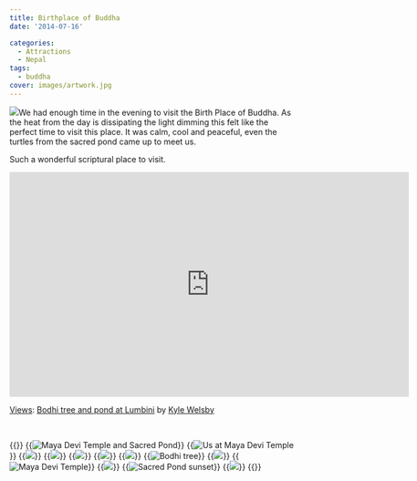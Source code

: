 ```yaml
---
title: Birthplace of Buddha
date: '2014-07-16'

categories:
  - Attractions
  - Nepal
tags:
  - buddha
cover: images/artwork.jpg
---
```


![](images/IMG_20140716_191909-1024x583.jpg)We had enough time in the evening to visit the Birth Place of Buddha. As the heat from the day is dissipating the light dimming this felt like the perfect time to visit this place. It was calm, cool and peaceful, even the turtles from the sacred pond came up to meet us.

Such a wonderful scriptural place to visit.

<iframe src="https://maps.google.com/maps?layer=c&amp;panoid=qptjnDzP46QAAAQfCQThzg&amp;ie=UTF8&amp;source=embed&amp;output=svembed&amp;cbp=13%2C209.178%2C%2C0%2C0" width="700" height="394" frameborder="0" marginwidth="0" marginheight="0" scrolling="no"></iframe>

[Views](https://www.google.com/maps/views/): [Bodhi tree and pond at Lumbini](https://www.google.com/maps/views/view/103958417703949399427/gphoto/6042187687527379970) by [Kyle Welsby](https://www.google.com/maps/views/profile/103958417703949399427)

 


{{<gallery>}}
  {{<img src="images/IMG_20140716_191909.jpg" title="Maya Devi Temple and Sacred Pond">}}
  {{<img src="images/IMG_3184.jpg" title="Us at Maya Devi Temple">}}
  {{<img src="images/IMG_3162.jpg">}}
  {{<img src="images/IMG_3163.jpg">}}
  {{<img src="images/DSC00228.jpg">}}
  {{<img src="images/IMG_20140716_190708.jpg">}}
  {{<img src="images/IMG_3160.jpg">}}
  {{<img src="images/IMG_3164.jpg" title="Bodhi tree">}}
  {{<img src="images/PANO_20140716_190634.jpg">}}
  {{<img src="images/IMG_20140716_1920051.jpg" title="Maya Devi Temple">}}
  {{<img src="images/IMG_20140716_184909.jpg">}}
  {{<img src="images/IMG_20140716_190951.jpg" title="Sacred Pond sunset">}}
  {{<img src="images/IMG_20140716_192138.jpg">}}
{{</gallery>}}
